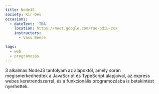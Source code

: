 ```yaml
---
title: NodeJS
society: Kir-Dev
occasions:
  - dateText: 'TBA'
    location: https://meet.google.com/rao-pdiu-zcx
    instructors:
      - Vass Bence

tags:
  - web
  - programozás
---
```


3 alkalmas NodeJS tanfolyam az alapoktól, amely során megismerkedhedtek a JavaScript és TypeScript alapjaival, az express webes keretrendszerrel, és a funkcionális programozásba is betekintést nyerhettek.
